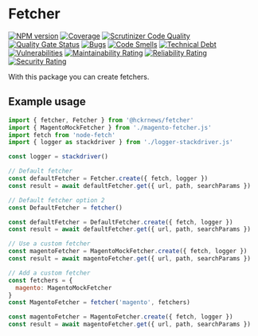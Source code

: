 # Fetcher

[![NPM version][npm-image]][npm-url] [![Coverage](https://sonarcloud.io/api/project_badges/measure?project=hckrnews_fetcher&metric=coverage)](https://sonarcloud.io/summary/new_code?id=hckrnews_fetcher) [![Scrutinizer Code Quality][scrutinizer-image]][scrutinizer-url] [![Quality Gate Status](https://sonarcloud.io/api/project_badges/measure?project=hckrnews_fetcher&metric=alert_status)](https://sonarcloud.io/summary/new_code?id=hckrnews_fetcher) 
[![Bugs](https://sonarcloud.io/api/project_badges/measure?project=hckrnews_fetcher&metric=bugs)](https://sonarcloud.io/summary/new_code?id=hckrnews_fetcher) [![Code Smells](https://sonarcloud.io/api/project_badges/measure?project=hckrnews_fetcher&metric=code_smells)](https://sonarcloud.io/summary/new_code?id=hckrnews_fetcher) [![Technical Debt](https://sonarcloud.io/api/project_badges/measure?project=hckrnews_fetcher&metric=sqale_index)](https://sonarcloud.io/summary/new_code?id=hckrnews_fetcher) [![Vulnerabilities](https://sonarcloud.io/api/project_badges/measure?project=hckrnews_fetcher&metric=vulnerabilities)](https://sonarcloud.io/summary/new_code?id=hckrnews_fetcher)
[![Maintainability Rating](https://sonarcloud.io/api/project_badges/measure?project=hckrnews_fetcher&metric=sqale_rating)](https://sonarcloud.io/summary/new_code?id=hckrnews_fetcher) [![Reliability Rating](https://sonarcloud.io/api/project_badges/measure?project=hckrnews_fetcher&metric=reliability_rating)](https://sonarcloud.io/summary/new_code?id=hckrnews_fetcher) [![Security Rating](https://sonarcloud.io/api/project_badges/measure?project=hckrnews_fetcher&metric=security_rating)](https://sonarcloud.io/summary/new_code?id=hckrnews_fetcher)

With this package you can create fetchers.

## Example usage

```javascript
import { fetcher, Fetcher } from '@hckrnews/fetcher'
import { MagentoMockFetcher } from './magento-fetcher.js'
import fetch from 'node-fetch'
import { logger as stackdriver } from './logger-stackdriver.js'

const logger = stackdriver()

// Default fetcher
const defaultFetcher = Fetcher.create({ fetch, logger })
const result = await defaultFetcher.get({ url, path, searchParams })

// Default fetcher option 2
const DefaultFetcher = fetcher()

const defaultFetcher = DefaultFetcher.create({ fetch, logger })
const result = await defaultFetcher.get({ url, path, searchParams })

// Use a custom fetcher
const magentoFetcher = MagentoMockFetcher.create({ fetch, logger })
const result = await magentoFetcher.get({ url, path, searchParams })

// Add a custom fetcher
const fetchers = {
  magento: MagentoMockFetcher
}
const MagentoFetcher = fetcher('magento', fetchers)

const magentoFetcher = MagentoFetcher.create({ fetch, logger })
const result = await magentoFetcher.get({ url, path, searchParams })
```

[npm-url]: https://www.npmjs.com/package/@hckrnews/fetcher
[npm-image]: https://img.shields.io/npm/v/@hckrnews/fetcher.svg
[travis-url]: https://app.travis-ci.com/hckrnews/fetcher
[travis-image]: https://app.travis-ci.com/hckrnews/fetcher.svg?branch=main
[coveralls-url]: https://coveralls.io/r/hckrnews/fetcher
[coveralls-image]: https://img.shields.io/coveralls/hckrnews/fetcher/main.svg
[scrutinizer-url]: https://scrutinizer-ci.com/g/hckrnews/fetcher/?branch=main
[scrutinizer-image]: https://scrutinizer-ci.com/g/hckrnews/fetcher/badges/quality-score.png?b=main
